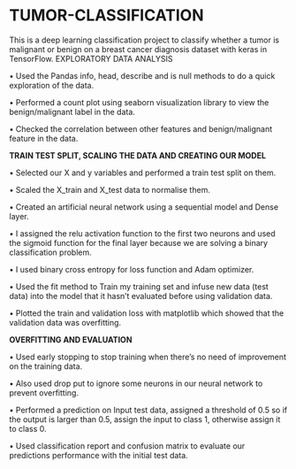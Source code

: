 # TUMOR-CLASSIFICATION
This is a deep learning classification project to classify whether a tumor is malignant or benign on a breast cancer diagnosis dataset with keras in TensorFlow. 
EXPLORATORY DATA ANALYSIS

•	Used the Pandas info, head, describe and is null methods to do a quick exploration of the data.

•	Performed a count plot using seaborn visualization library to view the benign/malignant label in the data.

•	Checked the correlation between other features and benign/malignant feature in the data. 

**TRAIN TEST SPLIT, SCALING THE DATA AND CREATING OUR MODEL**

•	Selected our X and y variables and performed a train test split on them.

•	Scaled the X_train and X_test data to normalise them.

•	Created an artificial neural network using a sequential model and Dense layer.

•	I assigned the relu activation function to the first two neurons and used the sigmoid function for the final layer because we are solving a binary classification problem.

•	I used binary cross entropy for loss function and Adam optimizer.

•	Used the fit method to Train my training set and infuse new data (test data) into the model that it hasn’t evaluated before using validation data.

•	Plotted the train and validation loss with matplotlib which showed that the validation data was overfitting.

**OVERFITTING AND EVALUATION**

•	Used early stopping to stop training when there’s no need of improvement on the training data.

•	Also used drop put to ignore some neurons in our neural network to prevent overfitting.

•	Performed a prediction on Input test data, assigned a threshold of 0.5 so if the output is larger than 0.5, assign the input to class 1, otherwise assign it to class 0.

•	Used classification report and confusion matrix to evaluate our predictions performance with the initial test data.

